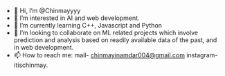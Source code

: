- 👋 Hi, I’m @Chinmayyyy
- 👀 I’m interested in AI and web development.
- 🌱 I’m currently learning C++, Javascript and Python
- 💞️ I’m looking to collaborate on ML related projects which involve prediction and analysis based on readily available data of the past, and in web development.
- 📫 How to reach me: mail- chinmayinamdar004@gmail.com 
instagram- itischinmay.


<!---
Chinmayyyy/Chinmayyyy is a ✨ special ✨ repository because its `README.md` (this file) appears on your GitHub profile.
You can click the Preview link to take a look at your changes.
--->
